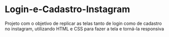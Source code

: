 # Login-e-Cadastro-Instagram
Projeto com o objetivo de replicar as telas tanto de login como de cadastro no instagram, utilizando HTML e CSS para fazer a tela e torná-la responsiva
